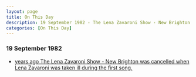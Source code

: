 ```yaml
---
layout: page
title: On This Day
description: 19 September 1982 - The Lena Zavaroni Show - New Brighton was cancelled when Lena Zavaroni was taken ill during the first song.
categories: [On This Day]
---
```


### 19 September 1982
* [<span id="age1"></span> years ago The Lena Zavaroni Show - New Brighton was cancelled when Lena Zavaroni was taken ill during the first song.](/theatre/new%20brighton/1982/09/19/the-lena-zavaroni-show.html)

<!-- Script for calculating number of years ago -->
<script>
var dob = '19820919';
var year = Number(dob.substr(0, 4));
var month = Number(dob.substr(4, 2)) - 1;
var day = Number(dob.substr(6, 2));
var today = new Date();
var age1 = today.getFullYear() - year;
if (today.getMonth() < month || (today.getMonth() == month && today.getDate() < day)) {
age1--;
}
document.getElementById("age1").innerHTML=age1;
</script>

